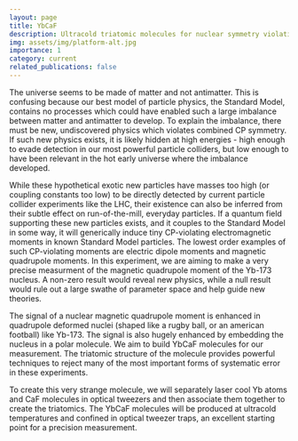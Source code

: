```yaml
---
layout: page
title: YbCaF
description: Ultracold triatomic molecules for nuclear symmetry violation
img: assets/img/platform-alt.jpg
importance: 1
category: current
related_publications: false
---
```


The universe seems to be made of matter and not antimatter. This is confusing because our best model of particle physics, the Standard Model, contains no processes which could have enabled such a large imbalance between matter and antimatter to develop. To explain the imbalance, there must be new, undiscovered physics which violates combined CP symmetry. If such new physics exists, it is likely hidden at high energies - high enough to evade detection in our most powerful particle colliders, but low enough to have been relevant in the hot early universe where the imbalance developed.

While these hypothetical exotic new particles have masses too high (or coupling constants too low) to be directly detected by current particle collider experiments like the LHC, their existence can also be inferred from their subtle effect on run-of-the-mill, everyday particles. If a quantum field supporting these new particles exists, and it couples to the Standard Model in some way, it will generically induce tiny CP-violating electromagnetic moments in known Standard Model particles. The lowest order examples of such CP-violating moments are electric dipole moments and magnetic quadrupole moments. In this experiment, we are aiming to make a very precise measurment of the magnetic quadrupole moment of the Yb-173 nucleus. A non-zero result would reveal new physics, while a null result would rule out a large swathe of parameter space and help guide new theories.

The signal of a nuclear magnetic quadrupole moment is enhanced in quadrupole deformed nuclei (shaped like a rugby ball, or an american football) like Yb-173. The signal is also hugely enhanced by embedding the nucleus in a polar molecule. We aim to build YbCaF molecules for our measurement. The triatomic structure of the molecule provides powerful techniques to reject many of the most important forms of systematic error in these experiments.

To create this very strange molecule, we will separately laser cool Yb atoms and CaF molecules in optical tweezers and then associate them together to create the triatomics. The YbCaF molecules will be produced at ultracold temperatures and confined in optical tweezer traps, an excellent starting point for a precision measurement.
